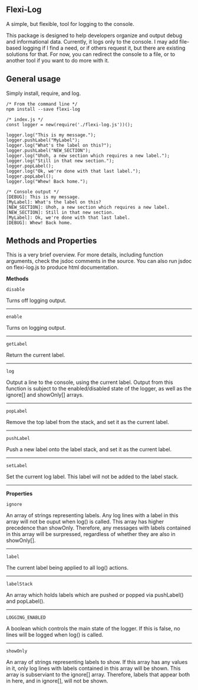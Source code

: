 Flexi-Log
--
A simple, but flexible, tool for logging to the console.

This package is designed to help developers organize and output debug and informational data. Currently, it logs only to the console. I may add file-based logging if I find a need, or if others request it, but there are existing solutions for that. For now, you can redirect the console to a file, or to another tool if you want to do more with it.

General usage
--
Simply install, require, and log.

```
/* From the command line */
npm install --save flexi-log
```

```
/* index.js */
const logger = new(require('./flexi-log.js'))();

logger.log("This is my message.");
logger.pushLabel("MyLabel");
logger.log("What's the label on this?");
logger.pushLabel("NEW_SECTION");
logger.log("Uhoh, a new section which requires a new label.");
logger.log("Still in that new section.");
logger.popLabel();
logger.log("Ok, we're done with that last label.");
logger.popLabel();
logger.log("Whew! Back home.");
```

```
/* Console output */
[DEBUG]: This is my message.
[MyLabel]: What's the label on this?
[NEW_SECTION]: Uhoh, a new section which requires a new label.
[NEW_SECTION]: Still in that new section.
[MyLabel]: Ok, we're done with that last label.
[DEBUG]: Whew! Back home.
```

Methods and Properties
--

This is a very brief overview. For more details, including function arguments, check the jsdoc comments in the source. You can also run jsdoc on flexi-log.js to produce html documentation.

**Methods**

```disable```

Turns off logging output.

----

```enable```

Turns on logging output.

----

```getLabel```

Return the current label.

----

```log```

Output a line to the console, using the current label. Output from this function is subject to the enabled/disabled state of the logger, as well as the ignore[] and showOnly[] arrays.

----

```popLabel```

Remove the top label from the stack, and set it as the current label.

----

```pushLabel```

Push a new label onto the label stack, and set it as the current label.

----

```setLabel```

Set the current log label. This label will not be added to the label stack.

----



**Properties**

```ignore```

An array of strings representing labels. Any log lines with a label in this array will not be ouput when log() is called. This array has higher precedence than showOnly. Therefore, any messages with labels contained in this array will be surpressed, regardless of whether they are also in showOnly[].

----

```label```

The current label being applied to all log() actions.

----

```labelStack```

An array which holds labels which are pushed or popped via pushLabel() and popLabel().

----

```LOGGING_ENABLED```

A boolean which controls the main state of the logger. If this is false, no lines will be logged when log() is called.

----

```showOnly```

An array of strings representing labels to show. If this array has any values in it, only log lines with labels contained in this array will be shown. This array is subserviant to the ignore[] array. Therefore, labels that appear both in here, and in ignore[], will not be shown.